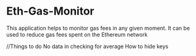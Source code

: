 # Eth-Gas-Monitor
This application helps to monitor gas fees in any given moment. It can be used to reduce gas fees spent on the Ethereum network


//Things to do
    No data in checking for average
    How to hide keys
